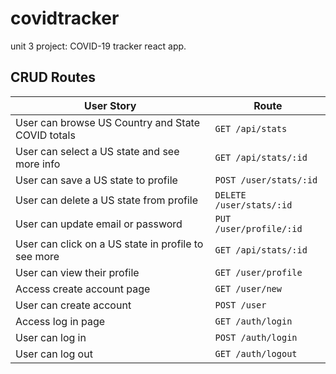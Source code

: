 # covidtracker
unit 3 project: COVID-19 tracker react app.

## CRUD Routes
|User Story|Route|
|-|-|
|User can browse US Country and State COVID totals| `GET /api/stats`|
|User can select a US state and see more info| `GET /api/stats/:id`|
|User can save a US state to profile| `POST /user/stats/:id`|
|User can delete a US state from profile| `DELETE /user/stats/:id`|
|User can update email or password| `PUT /user/profile/:id`|
|User can click on a US state in profile to see more| `GET /api/stats/:id`|
|User can view their profile| `GET /user/profile`|
|Access create account page| `GET /user/new`|
|User can create account| `POST /user`|
|Access log in page| `GET /auth/login`|
|User can log in| `POST /auth/login`|
|User can log out| `GET /auth/logout`|